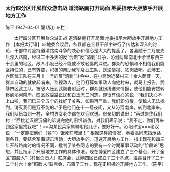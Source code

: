 ### 太行四分区开展群众游击战  道清路南打开局面  地委指示大胆放手开展地方工作
陈平
1947-04-01
第1版()
专栏：

　　太行四分区开展群众游击战
    道清路南打开局面
    地委指示大胆放手开展地方工作
    【本报太行讯】四地委会议后，各县都在全县干部中进行了传达和深入的讨论，干部中对坚持道清路南斗争的决心和信心是大大的提高了。各县随于二月底先后深入路南，经过二十多天的反“合击”反“清剿”斗争，沁河两岸南北十余里东西三十余里的地区，敌人小股已经不能或不敢轻易的深进。群众的恐惧和不相信我们能坚持住的，已有转变，积极的帮助我军及武工队，送递情报、站岗放哨。武陟五、六区武工队在三月十一号的反“清剿”斗争中，在小高附近某村三十余人荫蔽一天，群众自动的就放起哨来，监视敌人，他们打算如果敌人向他村来，就马上报告。武陟四区武工队，被敌人压到武阁岩附近时，群众就纷纷送来情报，使他们能安然转移到沁河南岸。四区政委路正民和白玉虎二同志，即很有信心的说：“我们决心不上山啦，我们已三个五个的找好了关系，如果再严重，我们即分散，使敌人无法找到，消灭我们是万不能的。”于是他们在十一号夜间，又从沁河南岸，转到北岸来。我们队伍每到一村，全村男女老少都在欢迎欢送。很亲切的说出：“再过来住我们村！”西桃老汉很沉痛的诉说完他的旧恨新仇，对我们表示说：“我不走，你们再来到这家里找我吧”！××沟某民兵家属嘱咐他儿子，要好好干。沁阳许宝×××老汉说：“一定能把他们（蒋军）饿死在城里！”
    根据这样的情况，地委高同志指示路南各县，要结合军事游击活动，大胆放手的，迅速开展地方工作。指出现在和四三年开辟路南时的情况不同，批判了某些同志的要有一个时期军事活动的“阶段论”思想，并且指示了开展地方工作的具体作法。现在博爱四区建立了三个基点，开了全区“照脸人”（村里负责人）联席会，武陟四区已成立了三个基点，温县召开了三十二个村六十余“照脸人”联席会，布置了工作，现在正积极的开展地方工作。（陈平）
